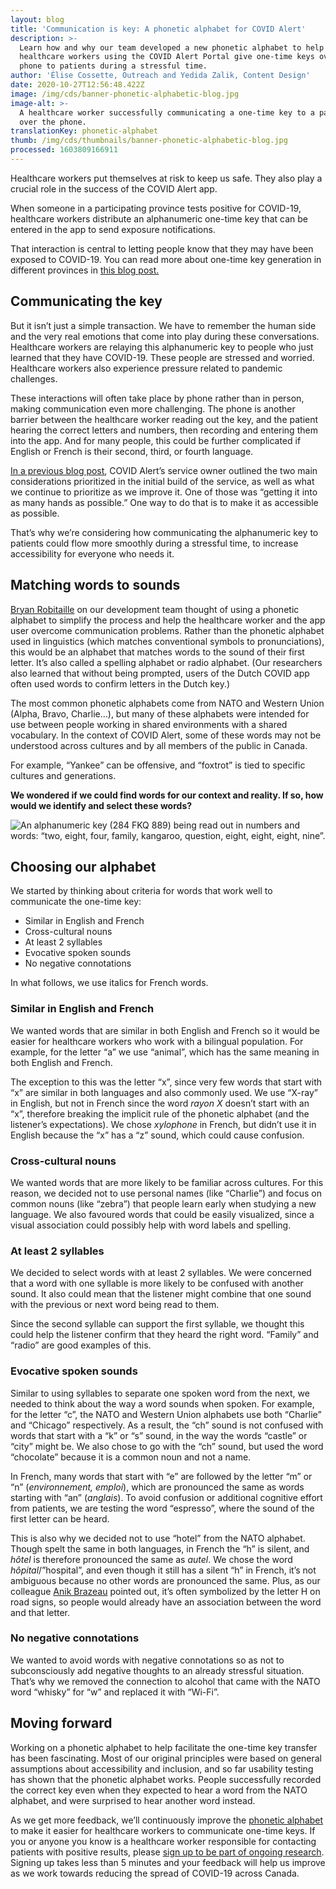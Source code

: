 ```yaml
---
layout: blog
title: 'Communication is key: A phonetic alphabet for COVID Alert'
description: >-
  Learn how and why our team developed a new phonetic alphabet to help
  healthcare workers using the COVID Alert Portal give one-time keys over the
  phone to patients during a stressful time.
author: 'Élise Cossette, Outreach and Yedida Zalik, Content Design'
date: 2020-10-27T12:56:48.422Z
image: /img/cds/banner-phonetic-alphabetic-blog.jpg
image-alt: >-
  A healthcare worker successfully communicating a one-time key to a patient
  over the phone.
translationKey: phonetic-alphabet
thumb: /img/cds/thumbnails/banner-phonetic-alphabetic-blog.jpg
processed: 1603809166911
---
```

Healthcare workers put themselves at risk to keep us safe. They also play a crucial role in the success of the COVID Alert app. 

When someone in a participating province tests positive for COVID-19, healthcare workers distribute an alphanumeric one-time key that can be entered in the app to send exposure notifications.

That interaction is central to letting people know that they may have been exposed to COVID-19. You can read more about one-time key generation in different provinces in [this blog post.](https://digital.canada.ca/2020/09/03/meeting-the-needs-of-healthcare-authorities-to-roll-out-covid-alert-across-canada/)

## Communicating the key

But it isn’t just a simple transaction. We have to remember the human side and the very real emotions that come into play during these conversations. Healthcare workers are relaying this alphanumeric key to people who just learned that they have COVID-19. These people are stressed and worried. Healthcare workers also experience pressure related to pandemic challenges. 

These interactions will often take place by phone rather than in person, making communication even more challenging. The phone is another barrier between the healthcare worker reading out the key, and the patient hearing the correct letters and numbers, then recording and entering them into the app. And for many people, this could be further complicated if English or French is their second, third, or fourth language. 

[In a previous blog post](https://digital.canada.ca/2020/10/02/building-an-effective-exposure-notification-service-like-covid-alert/), COVID Alert’s service owner outlined the two main considerations prioritized in the initial build of the service, as well as what we continue to prioritize as we improve it. One of those was “getting it into as many hands as possible.” One way to do that is to make it as accessible as possible. 

That’s why we’re considering how communicating the alphanumeric key to patients could flow more smoothly during a stressful time, to increase accessibility for everyone who needs it. 

## Matching words to sounds

[Bryan Robitaille](https://twitter.com/RobitailleBryan) on our development team thought of using a phonetic alphabet to simplify the process and help the healthcare worker and the app user overcome communication problems. Rather than the phonetic alphabet used in linguistics (which matches conventional symbols to pronunciations), this would be an alphabet that matches words to the sound of their first letter. It’s also called a spelling alphabet or radio alphabet. (Our researchers also learned that without being prompted, users of the Dutch COVID app often used words to confirm letters in the Dutch key.)  

The most common phonetic alphabets come from NATO and Western Union (Alpha, Bravo, Charlie…), but many of these alphabets were intended for use between people working in shared environments with a shared vocabulary. In the context of COVID Alert, some of these words may not be understood across cultures and by all members of the public in Canada. 

For example, “Yankee” can be offensive, and “foxtrot” is tied to specific cultures and generations. 

**We wondered if we could find words for our context and reality. If so, how would we identify and select these words?**

![An alphanumeric key (284 FKQ 889) being read out in numbers and words: “two, eight, four, family, kangaroo, question, eight, eight, eight, nine”.](/img/cds/blog-phonetic-en.jpg)

## Choosing our alphabet

We started by thinking about criteria for words that work well to communicate the one-time key:

* Similar in English and French
* Cross-cultural nouns
* At least 2 syllables
* Evocative spoken sounds
* No negative connotations 

In what follows, we use italics for French words.

### Similar in English and French

We wanted words that are similar in both English and French so it would be easier for healthcare workers who work with a bilingual population. For example, for the letter “a” we use “animal”, which has the same meaning in both English and French. 

The exception to this was the letter “x”, since very few words that start with “x” are similar in both languages and also commonly used. We use “X-ray” in English, but not in French since the word *rayon X* doesn’t start with an “x”, therefore breaking the implicit rule of the phonetic alphabet (and the listener’s expectations). We chose *xylophone* in French, but didn’t use it in English because the “x” has a “z” sound, which could cause confusion.

### Cross-cultural nouns

We wanted words that are more likely to be familiar across cultures. For this reason, we decided not to use personal names (like “Charlie”) and focus on common nouns (like “zebra”) that people learn early when studying a new language. We also favoured words that could be easily visualized, since a visual association could possibly help with word labels and spelling.

### At least 2 syllables

We decided to select words with at least 2 syllables. We were concerned that a word with one syllable is more likely to be confused with another sound. It also could mean that the listener might combine that one sound with the previous or next word being read to them.

Since the second syllable can support the first syllable, we thought this could help the listener confirm that they heard the right word. “Family” and “radio” are good examples of this.

### Evocative spoken sounds

Similar to using syllables to separate one spoken word from the next, we needed to think about the way a word sounds when spoken. For example, for the letter “c”, the NATO and Western Union alphabets use both “Charlie” and “Chicago” respectively. As a result, the “ch” sound is not confused with words that start with a “k” or “s” sound,  in the way the words “castle” or “city” might be. We also chose to go with the “ch” sound, but used the word “chocolate” because it is a common noun and not a name.

In French, many words that start with “e” are followed by the letter “m” or “n” (*environnement, emploi*), which are pronounced the same as words starting with “an” (*anglais*). To avoid confusion or additional cognitive effort from patients, we are testing the word “espresso”, where the sound of the first letter can be heard.

This is also why we decided not to use “hotel” from the NATO alphabet. Though spelt the same in both languages, in French the “h” is silent, and *hôtel* is therefore pronounced the same as *autel*. We chose the word *hôpital*/”hospital”, and even though it still has a silent “h” in French, it’s not ambiguous because no other words are pronounced the same. Plus, as our colleague [Anik Brazeau](https://twitter.com/BrazeauAnik) pointed out, it’s often symbolized by the letter H on road signs, so people would already have an association between the word and that letter.

### No negative connotations

We wanted to avoid words with negative connotations so as not to subconsciously add negative thoughts to an already stressful situation. That’s why we removed the connection to alcohol that came with the NATO word “whisky” for “w” and replaced it with “Wi-Fi”. 

## Moving forward

Working on a phonetic alphabet to help facilitate the one-time key transfer has been fascinating. Most of our original principles were based on general assumptions about accessibility and inclusion, and so far usability testing has shown that the phonetic alphabet works. People successfully recorded the correct key even when they expected to hear a word from the NATO alphabet, and were surprised to hear another word instead.

As we get more feedback, we’ll continuously improve the [phonetic alphabet](https://digital.canada.ca/phonetic-alphabet/) to make it easier for healthcare workers to communicate one-time keys. If you or anyone you know is a healthcare worker responsible for contacting patients with positive results, please [sign up to be part of ongoing research](https://digital.canada.ca/covid-alert-research-signup/). Signing up takes less than 5 minutes and your feedback will help us improve as we work towards reducing the spread of COVID-19 across Canada.
